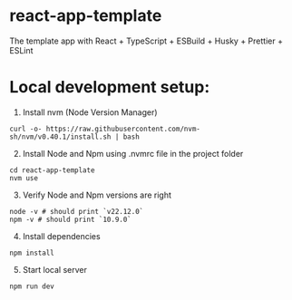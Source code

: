 # react-app-template
The template app with React + TypeScript + ESBuild + Husky + Prettier + ESLint

# Local development setup:
  1. Install nvm (Node Version Manager)
  ```
  curl -o- https://raw.githubusercontent.com/nvm-sh/nvm/v0.40.1/install.sh | bash
  ```
  2. Install Node and Npm using .nvmrc file in the project folder
  ```
  cd react-app-template
  nvm use
  ```
  3. Verify Node and Npm versions are right
  ```
  node -v # should print `v22.12.0`
  npm -v # should print `10.9.0`
  ```
  4. Install dependencies
  ```
  npm install
  ```
  5. Start local server
  ```
  npm run dev
  ```
